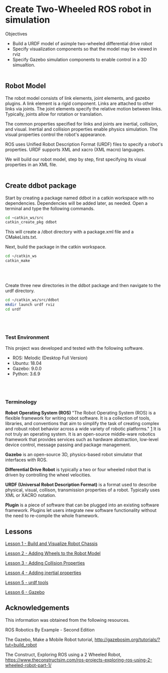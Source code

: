 # Create Two-Wheeled ROS robot in simulation

Objectives

- Build a URDF model of asimple two-wheeled differential drive robot
- Specify visualization components so that the model may be viewed in rviz
- Specify Gazebo simulation components to enable control in a 3D simualtion.
</br></br>

## Robot Model

The robot model consists of link elements, joint elements, and gazebo plugins. A link element is a rigid component. Links are attached to other links via joints. The joint elements specify the relative motion between links. Typically, joints allow for rotation or translation.

The common properties specified for links and joints are inertial, collision, and visual. Inertial and collision properties enable physics simulation. The visual properties control the robot's appearance.

ROS uses Unified Robot Description Format (URDF) files to specify a robot's properties. URDF supports XML and xacro (XML macro) languages.

We will build our robot model, step by step, first specifying its visual properties in an XML file. </br></br>

## Create ddbot package

Start by creating a package named ddbot in a catkin workspace with no dependencies. Dependencies will be added later, as needed. Open a terminal and type the following commands.

```bash
cd ~catkin_ws/src
catkin_create_pkg ddbot
```

This will create a /dbot directory with a package.xml file and a CMakeLists.txt.

Next, build the package in the catkin workspace.

```bash
cd ~/catkin_ws
catkin_make
```

</br></br>

Create three new directories in the ddbot package and then navigate to the urdf directory.

```bash
cd ~/catkin_ws/src/ddbot
mkdir launch urdf rviz
cd urdf
```

</br></br>


### Test Environment

This project was developed and tested with the following software.

- ROS: Melodic (Desktop Full Version)
- Ubuntu: 18.04
- Gazebo: 9.0.0
- Python: 3.6.9

</br></br>

### Terminology

**Robot Operating System (ROS)** "The Robot Operating System (ROS) is a flexible framework for writing robot software. It is a collection of tools, libraries, and conventions that aim to simplify the task of creating complex and robust robot behavior across a wide variety of robotic platforms." [1](https://www.ros.org/about-ros/) It is not truly an operating system. It is an open-source middle-ware robotics framework that provides services such as hardware abstraction, low-level device control, message passing and package management.

**Gazebo** is an open-source 3D, physics-based robot simulator that interfaces with ROS.

**Differential Drive Robot** is typically a two or four wheeled robot that is driven by controlling the wheel velocities.

**URDF (Universal Robot Description Format)** is a format used to describe physical, visual, collison, transmission properties of a robot. Typically uses XML or XACRO notation.

**Plugin** is a piece of software that can be plugged into an existing software framework. Plugins let users integrate new software functionality without the need to re-compile the whole framework.



## Lessons

[Lesson 1 - Build and Visualize Robot Chassis](./lesson1/README.md)

[Lesson 2 - Adding Wheels to the Robot Model](./lesson2/README.md)

[Lesson 3 - Adding Collision Properties](./lesson3/README.md)

[Lesson 4 - Adding inertial properties](./lesson3/README.md)

[Lesson 5 - urdf tools](./lesson3/README.md)

[Lesson 6 - Gazebo](./lesson3/README.md)


## Acknowledgements

This information was obtained from the following resources.

ROS Robotics By Example - Second Edition

The Gazebo, Make a Mobile Robot tutorial, http://gazebosim.org/tutorials/?tut=build_robot


The Construct, Exploring ROS using a 2 Wheeled Robot, https://www.theconstructsim.com/ros-projects-exploring-ros-using-2-wheeled-robot-part-1/
